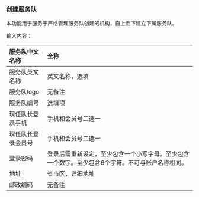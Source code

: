 ### 创建服务队

本功能用于服务于严格管理服务队创建的机构，自上而下建立下属服务队。

输入内容：

| 服务队中文名称 | 全称 |
| :--- | :--- |
| 服务队英文名称 | 英文名称，选填 |
| 服务队logo | 无备注 |
| 服务队编号 | 选填项 |
| 现任队长登录手机 | 手机和会员号二选一 |
| 现任队长登录会员号 | 手机和会员号二选一 |
| 登录密码 | 登录后需重新设定，至少包含一个小写字母。至少包含一个数字。至少包含6个字符。不可与账户名称相同。 |
| 地址 | 省市区，详细地址 |
| 邮政编码 | 无备注 |



